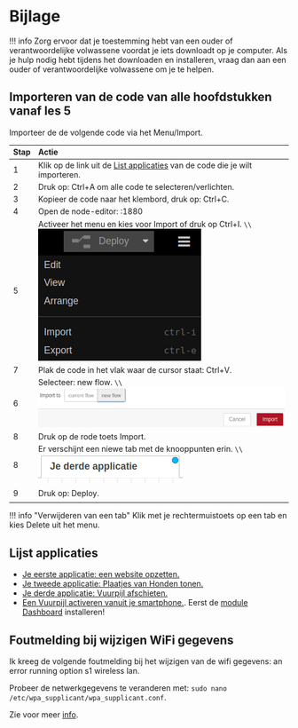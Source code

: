 # Bijlage

!!! info
    Zorg ervoor dat je toestemming hebt van een ouder of verantwoordelijke volwassene voordat je iets downloadt op je computer. Als je hulp nodig hebt tijdens het downloaden en installeren, vraag dan aan een ouder of verantwoordelijke volwassene om je te helpen.


## Importeren van de code van alle hoofdstukken vanaf les 5

Importeer de de volgende code via het Menu/Import.

|Stap        | Actie      |
|:---------- | :---------- |
| 1 | Klik op de link uit de [List applicaties](#Lijst-applicaties) van de code die je wilt importeren. |
| 2 | Druk op: Ctrl+A om alle code te selecteren/verlichten. |
| 3 | Kopieer de code naar het klembord, druk op: Ctrl+C. |
| 4 | Open de node-editor: <IP raspberry pi>:1880 |
| 5 | Activeer het menu en kies voor Import of druk op Ctrl+I. ``\\``![appendix_1_1.png ](assets/appendix_1_1.png) |
| 7 | Plak de code in het vlak waar de cursor staat: Ctrl+V. |
| 6 | Selecteer: new flow. ``\\``![appendix_1_2.png](assets/appendix_1_2.png) |
| 8 | Druk op de rode toets Import. |
| 8 | Er verschijnt een niewe tab met de knooppunten erin. ``\\``![appendix_1_3.png](assets/appendix_1_3.png) |
| 9 | Druk op: Deploy. |
||

!!! info "Verwijderen van een tab"
    Klik met je rechtermuistoets op een tab en kies Delete uit het menu.

## Lijst applicaties
- [Je eerste applicatie: een website opzetten.](assets/eerste.json)
- [Je tweede applicatie: Plaatjes van Honden tonen.](assets/tweede.json)
- [Je derde applicatie: Vuurpijl afschieten.](assets/derde.json)
- [Een Vuurpijl activeren vanuit je smartphone.](assets/smartphone.json). Eerst de [module Dashboard](..//chapter8/index.html#Stap-1-De-Node-RED-Dashboard-module-downloaden.) installeren!

## Foutmelding bij wijzigen WiFi gegevens

Ik kreeg  de volgende foutmelding bij het wijzigen van de wifi gegevens: an error running option s1 wireless lan.

Probeer de netwerkgegevens te veranderen met: `sudo nano /etc/wpa_supplicant/wpa_supplicant.conf`.

Zie voor meer [info](https://forums.raspberrypi.com/viewtopic.php?t=313637).